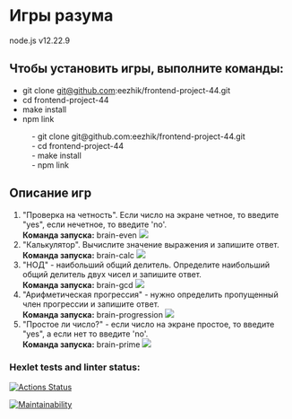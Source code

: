 <h1> Игры разума</h1>
node.js v12.22.9

<h2>Чтобы установить игры, выполните команды:</h2>

- git clone git@github.com:eezhik/frontend-project-44.git <br>
- cd frontend-project-44<br>
- make install<br>
- npm link<br>


<dl>
<dd>- git clone git@github.com:eezhik/frontend-project-44.git </dd>
<dd>- cd frontend-project-44</dd>
<dd>- make install</dd>
<dd>- npm link</dd>
<dl>


<h2>Описание игр </h2>
<ol start ='1'>
<li> "Проверка на четность". Если число на экране четное, то введите "yes", если нечетное, то введите 'no'.<br>
<b>Команда запуска:</b> brain-even
<a href="https://asciinema.org/a/ZQBwwIW0I6EHHqtI225Y1qTkM" target="_blank"><img src="https://asciinema.org/a/ZQBwwIW0I6EHHqtI225Y1qTkM.svg" /></a>
<li>"Калькулятор". Вычислите значение выражения и запишите ответ.<br>
<b>Команда запуска:</b> brain-calc
<a href="https://asciinema.org/a/fXtmnr1OpaebApVAzX57Jsybw" target="_blank"><img src="https://asciinema.org/a/fXtmnr1OpaebApVAzX57Jsybw.svg" /></a></li>
<li>"НОД" - наибольший общий делитель. Определите наибольший общий делитель двух чисел и запишите ответ.<br>
<b>Команда запуска:</b> brain-gcd 
<a href="https://asciinema.org/a/z8jO2MykCloVoBGMJYD9g4R77" target="_blank"><img src="https://asciinema.org/a/z8jO2MykCloVoBGMJYD9g4R77.svg" /></a></li>
<li>"Арифметическая прогрессия" - нужно определить пропущенный член прогрессии и запишите ответ.<br>
<b>Команда запуска:</b> brain-progression 
<a href="https://asciinema.org/a/kkMoc3WmfSqehQ78d2vfhtoR8" target="_blank"><img src="https://asciinema.org/a/kkMoc3WmfSqehQ78d2vfhtoR8.svg" /></a> </li>
<li>"Простое ли число?" - если число на экране простое, то введите "yes", а если нет то введите 'no'.<br>
<b>Команда запуска:</b> brain-prime
<a href="https://asciinema.org/a/PeR29rbcxzWv7m1jlzvTWxDMZ" target="_blank"><img src="https://asciinema.org/a/PeR29rbcxzWv7m1jlzvTWxDMZ.svg" /></a></li>
</ol>

### Hexlet tests and linter status:
[![Actions Status](https://github.com/eezhik/frontend-project-44/workflows/hexlet-check/badge.svg)](https://github.com/eezhik/frontend-project-44/actions)

[![Maintainability](https://api.codeclimate.com/v1/badges/eaba502a13ff59bedfdf/maintainability)](https://codeclimate.com/github/eezhik/frontend-project-44/maintainability)
